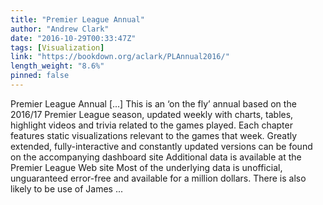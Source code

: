 ```yaml
---
title: "Premier League Annual"
author: "Andrew Clark"
date: "2016-10-29T00:33:47Z"
tags: [Visualization]
link: "https://bookdown.org/aclark/PLAnnual2016/"
length_weight: "8.6%"
pinned: false
---
```


Premier League Annual [...] This is an ‘on the fly’ annual based on the 2016/17 Premier League season, updated weekly with charts, tables, highlight videos and trivia related to the games played. Each chapter features static visualizations relevant to the games that week. Greatly extended, fully-interactive and constantly updated versions can be found on the accompanying dashboard site Additional data is available at the Premier League Web site Most of the underlying data is unofficial, unguaranteed error-free and available for a million dollars. There is also likely to be use of James ...
